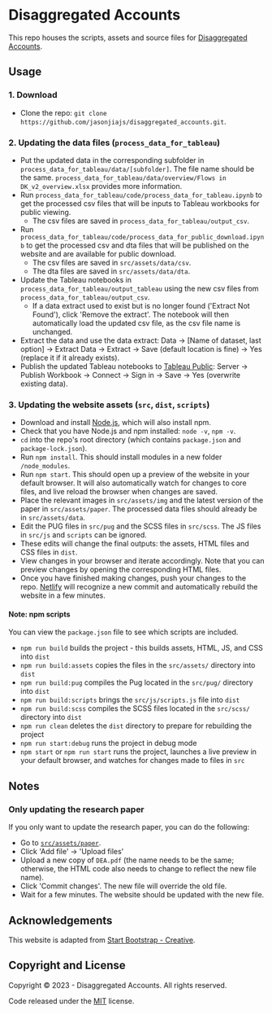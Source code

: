 # Disaggregated Accounts

This repo houses the scripts, assets and source files for [Disaggregated Accounts](https://www.disaggregatedaccounts.com/).

<!-- ![](src/assets/img/main_plot_white_highres.jpg) -->

## Usage

### 1. Download

- Clone the repo: `git clone https://github.com/jasonjiajs/disaggregated_accounts.git`.

### 2. Updating the data files (`process_data_for_tableau`)

- Put the updated data in the corresponding subfolder in `process_data_for_tableau/data/[subfolder]`. The file name should be the same. `process_data_for_tableau/data/overview/Flows in DK_v2_overview.xlsx` provides more information.
- Run `process_data_for_tableau/code/process_data_for_tableau.ipynb` to get the processed csv files that will be inputs to Tableau workbooks for public viewing.
  - The csv files are saved in `process_data_for_tableau/output_csv`.
- Run `process_data_for_tableau/code/process_data_for_public_download.ipynb` to get the processed csv and dta files that will be published on the website and are available for public download.
  - The csv files are saved in `src/assets/data/csv`.
  - The dta files are saved in `src/assets/data/dta`.
- Update the Tableau notebooks in `process_data_for_tableau/output_tableau` using the new csv files from `process_data_for_tableau/output_csv`.
  - If a data extract used to exist but is no longer found ('Extract Not Found'), click 'Remove the extract'. The notebook will then automatically load the updated csv file, as the csv file name is unchanged.
- Extract the data and use the data extract: Data → [Name of dataset, last option] → Extract Data → Extract → Save (default location is fine) -> Yes (replace it if it already exists).  
- Publish the updated Tableau notebooks to [Tableau Public](https://public.tableau.com/app/profile/jason.jia1132): Server → Publish Workbook → Connect → Sign in → Save → Yes (overwrite existing data).

### 3. Updating the website assets (`src`, `dist`, `scripts`)

- Download and install [Node.js](https://nodejs.org/en/), which will also install npm.
- Check that you have Node.js and npm installed: `node -v`, `npm -v`.
- `cd` into the repo's root directory (which contains `package.json` and `package-lock.json`).
- Run `npm install`. This should install modules in a new folder `/node_modules`.
- Run `npm start`. This should open up a preview of the website in your default browser. It will also automatically watch for changes to core files, and live reload the browser when changes are saved.
- Place the relevant images in `src/assets/img` and the latest version of the paper in `src/assets/paper`. The processed data files should already be in `src/assets/data`.
- Edit the PUG files in `src/pug` and the SCSS files in `src/scss`. The JS files in `src/js` and `scripts` can be ignored.
- These edits will change the final outputs: the assets, HTML files and CSS files in `dist`.
- View changes in your browser and iterate accordingly. Note that you can preview changes by opening the corresponding HTML files.
- Once you have finished making changes, push your changes to the repo. [Netlify](https://app.netlify.com/sites/disaggregatedaccounts/overview) will recognize a new commit and automatically rebuild the website in a few minutes.

#### Note: npm scripts

You can view the `package.json` file to see which scripts are included.

- `npm run build` builds the project - this builds assets, HTML, JS, and CSS into `dist`
- `npm run build:assets` copies the files in the `src/assets/` directory into `dist`
- `npm run build:pug` compiles the Pug located in the `src/pug/` directory into `dist`
- `npm run build:scripts` brings the `src/js/scripts.js` file into `dist`
- `npm run build:scss` compiles the SCSS files located in the `src/scss/` directory into `dist`
- `npm run clean` deletes the `dist` directory to prepare for rebuilding the project
- `npm run start:debug` runs the project in debug mode
- `npm start` or `npm run start` runs the project, launches a live preview in your default browser, and watches for changes made to files in `src`

## Notes

### Only updating the research paper

If you only want to update the research paper, you can do the following:

- Go to [`src/assets/paper`](https://github.com/jasonjiajs/disaggregated_accounts/tree/master/src/assets/paper).
- Click 'Add file' -> 'Upload files'
- Upload a new copy of `DEA.pdf` (the name needs to be the same; otherwise, the HTML code also needs to change to reflect the new file name).
- Click 'Commit changes'. The new file will override the old file.
- Wait for a few minutes. The website should be updated with the new file.

## Acknowledgements

This website is adapted from [Start Bootstrap - Creative](https://github.com/startbootstrap/startbootstrap-creative).

## Copyright and License

Copyright © 2023 - Disaggregated Accounts. All rights reserved.

Code released under the [MIT](LICENSE) license.
